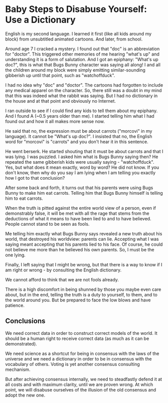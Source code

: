 # Baby Steps to Disabuse Yourself: Use a Dictionary

English is my second language. I learned it first (like all kids around my block) from unsubtitled animated cartoons. And later, from school.

Around age 7 I cracked a mystery. I found out that "doc" is an abbreviation for "doctor". This triggered other memories of me hearing "what's up" and understanding it is a form of salutation. And I got an epiphany: "What's up doc?", this is what that Bugs Bunny character was saying all along!
I and all the children around my block were simply emitting similar-sounding gibberish up until that point, such as "watchoffduck".

I had no idea why "doc" and "doctor". The cartoons had forgotten to include any medical apparel on the character. So, there still was a doubt in my mind that this was indeed what the rabbit was saying. But I had no dictionary in the house and at that point and obviously no Internet.

I ran outside to see if I could find any kids to tell them about my epiphany. And I found A (~0.5 years older than me). I started telling him what I had found out and how it all makes more sense now.

He said that no, the expression must be about carrots ("morcovi" in my language). It cannot be "What's up doc?". I insisted that no, the English word for "morcovi" is "carrots" and you don't hear it in this sentence.

He went berserk. He started shouting that it must be about carrots and that I was lying.
I was puzzled. I asked him what is Bugs Bunny saying then? He repeated the same gibberish kids were usually saying - "watchoffduck". Yes, but what does it mean exactly, word by word? He did not know.
If you don't know, then why do you say I am lying when I am telling you exactly how I got to that conclusion?

After some back and forth, it turns out that his parents were using Bugs Bunny to make him eat carrots. Telling him that Bugs Bunny himself is telling him to eat carrots.

When the truth is pitted against the entire world view of a person, even if demonstrably false, it will be met with all the rage that stems from the deductions of what it means to have been lied to and to have believed. People cannot stand to be seen as fools.

Me telling him exactly what Bugs Bunny says revealed a new truth about his world, that destroyed his worldview: parents can lie. Accepting what I was saying meant accepting that his parents lied to his face. Of course, he could not believe me more than he believed his own parents. So, I must be the one lying.

Finally, I left saying that I might be wrong, but that there is a way to know if I am right or wrong - by consulting the English dictionary.

We cannot afford to think that we are not fools already.

There is a high discomfort in being shunned by those you maybe even care about, but in the end, telling the truth is a duty to yourself, to them, and to the world around you. But be prepared to face the low blows and have patience.

## Conclusions

We need correct data in order to construct correct models of the world. It should be a human right to receive correct data (as much as it can be demonstrated).

We need science as a shortcut for being in consensus with the laws of the universe and we need a dictionary in order to be in consensus with the vocabulary of others. Voting is yet another consensus consulting mechanism.

But after achieving consensus internally, we need to steadfastly defend it at all costs and with maximum clarity, until we are proven wrong. At which point, we will disabuse ourselves of the illusion of the old consensus and adopt the new one.

